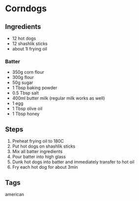 # Corndogs

## Ingredients

* 12 hot dogs
* 12 shashlik sticks
* about 1l frying oil

### Batter 

* 350g corn flour
* 300g flour
* 50g sugar
* 1 Tbsp baking powder
* 0.5 Tbsp salt
* 400ml butter milk (regular milk works as well)
* 1 egg
* 1 Tbsp olive oil
* 1 Tbsp honey

## Steps

1. Preheat frying oil to 180C 
2. Put hot dogs on shashlik sticks
3. Mix all batter ingredients
4. Pour batter into high glass
5. Dunk hot dogs into batter and immediately transfer to hot oil
6. Fry each hot dog for about 3min

## Tags
american
